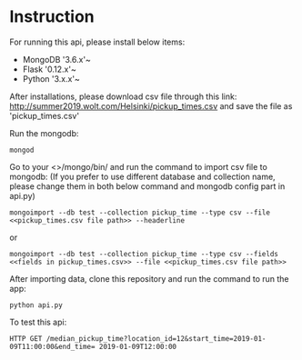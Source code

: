 # Instruction

For running this api, please install below items:
- MongoDB '3.6.x'~
- Flask '0.12.x'~
- Python '3.x.x'~


After installations, please download csv file through this link: http://summer2019.wolt.com/Helsinki/pickup_times.csv and save the file as 'pickup_times.csv'


Run the mongodb:
```
mongod
```


Go to your <<YOUR PATH>>/mongo/bin/ and run the command to import csv file to mongodb:
(If you prefer to use different database and collection name, please change them in both below command and mongodb config part in api.py)
```
mongoimport --db test --collection pickup_time --type csv --file <<pickup_times.csv file path>> --headerline
```
or
```
mongoimport --db test --collection pickup_time --type csv --fields <<fields in pickup_times.csv>> --file <<pickup_times.csv file path>>
```


After importing data, clone this repository and run the command to run the app:
```
python api.py
```


To test this api:
```
HTTP GET /median_pickup_time?location_id=12&start_time=2019-01-09T11:00:00&end_time= 2019-01-09T12:00:00
```
